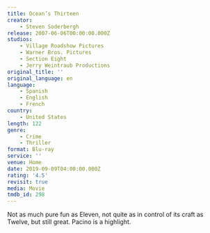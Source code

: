 ```yaml
---
title: Ocean’s Thirteen
creator:
    - Steven Soderbergh
release: 2007-06-06T00:00:00.000Z
studios:
    - Village Roadshow Pictures
    - Warner Bros. Pictures
    - Section Eight
    - Jerry Weintraub Productions
original_title: ''
original_language: en
language:
    - Spanish
    - English
    - French
country:
    - United States
length: 122
genre:
    - Crime
    - Thriller
format: Blu-ray
service: ''
venue: Home
date: 2019-09-09T04:00:00.000Z
rating: '4.5'
revisit: true
media: Movie
tmdb_id: 298
---
```


Not as much pure fun as Eleven, not quite as in control of its craft as Twelve, but still great. Pacino is a highlight.
